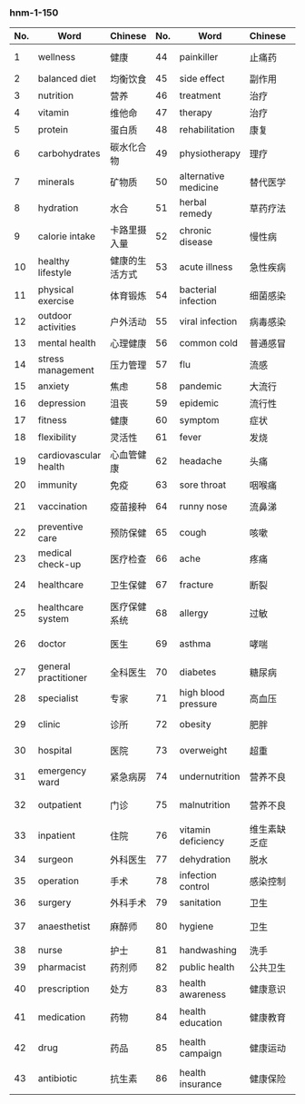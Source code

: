 ### hnm-1-150

| No. | Word | Chinese | No. | Word | Chinese | No. | Word | Chinese |
|-----|------|---------|-----|------|---------|-----|------|---------|
| 1 | wellness | 健康 | 44 | painkiller | 止痛药 | 87 | health expenditure | 健康支出 |
| 2 | balanced diet | 均衡饮食 | 45 | side effect | 副作用 | 88 | cost-effective | 成本效益 |
| 3 | nutrition | 营养 | 46 | treatment | 治疗 | 89 | patient | 病人 |
| 4 | vitamin | 维他命 | 47 | therapy | 治疗 | 90 | patient care | 病人护理 |
| 5 | protein | 蛋白质 | 48 | rehabilitation | 康复 | 91 | bedridden | 卧床不起 |
| 6 | carbohydrates | 碳水化合物 | 49 | physiotherapy | 理疗 | 92 | consultation | 咨询 |
| 7 | minerals | 矿物质 | 50 | alternative medicine | 替代医学 | 93 | diagnosis | 诊断 |
| 8 | hydration | 水合 | 51 | herbal remedy | 草药疗法 | 94 | medical imaging | 医学成像 |
| 9 | calorie intake | 卡路里摄入量 | 52 | chronic disease | 慢性病 | 95 | X-ray | X射线 |
| 10 | healthy lifestyle | 健康的生活方式 | 53 | acute illness | 急性疾病 | 96 | ultrasound | 超声波 |
| 11 | physical exercise | 体育锻炼 | 54 | bacterial infection | 细菌感染 | 97 | MRI | MRI |
| 12 | outdoor activities | 户外活动 | 55 | viral infection | 病毒感染 | 98 | CT scan | CT扫描 |
| 13 | mental health | 心理健康 | 56 | common cold | 普通感冒 | 99 | blood test | 验血 |
| 14 | stress management | 压力管理 | 57 | flu | 流感 | 100 | prescribe | 规定 |
| 15 | anxiety | 焦虑 | 58 | pandemic | 大流行 | 101 | monitor | 监视器 |
| 16 | depression | 沮丧 | 59 | epidemic | 流行性 | 102 | follow-up | 后续 |
| 17 | fitness | 健康 | 60 | symptom | 症状 | 103 | recovery | 恢复 |
| 18 | flexibility | 灵活性 | 61 | fever | 发烧 | 104 | convalescence | 恢复期 |
| 19 | cardiovascular health | 心血管健康 | 62 | headache | 头痛 | 105 | palliative care | 姑息治疗 |
| 20 | immunity | 免疫 | 63 | sore throat | 咽喉痛 | 106 | terminal illness | 绝症 |
| 21 | vaccination | 疫苗接种 | 64 | runny nose | 流鼻涕 | 107 | end-of-life care | 临终护理 |
| 22 | preventive care | 预防保健 | 65 | cough | 咳嗽 | 108 | mental wellbeing | 精神健康 |
| 23 | medical check-up | 医疗检查 | 66 | ache | 疼痛 | 109 | counselling | 咨询 |
| 24 | healthcare | 卫生保健 | 67 | fracture | 断裂 | 110 | therapy session | 治疗课程 |
| 25 | healthcare system | 医疗保健系统 | 68 | allergy | 过敏 | 111 | support group | 支持小组 |
| 26 | doctor | 医生 | 69 | asthma | 哮喘 | 112 | lifestyle disease | 生活方式疾病 |
| 27 | general practitioner | 全科医生 | 70 | diabetes | 糖尿病 | 113 | risk factor | 风险因素 |
| 28 | specialist | 专家 | 71 | high blood pressure | 高血压 | 114 | early intervention | 早期干预 |
| 29 | clinic | 诊所 | 72 | obesity | 肥胖 | 115 | health screening | 健康筛查 |
| 30 | hospital | 医院 | 73 | overweight | 超重 | 116 | annual check-up | 年度检查 |
| 31 | emergency ward | 紧急病房 | 74 | undernutrition | 营养不良 | 117 | preventive measure | 预防措施 |
| 32 | outpatient | 门诊 | 75 | malnutrition | 营养不良 | 118 | vaccination programme | 疫苗接种计划 |
| 33 | inpatient | 住院 | 76 | vitamin deficiency | 维生素缺乏症 | 119 | community health | 社区健康 |
| 34 | surgeon | 外科医生 | 77 | dehydration | 脱水 | 120 | telemedicine | 远程医疗 |
| 35 | operation | 手术 | 78 | infection control | 感染控制 | 121 | remote diagnosis | 远程诊断 |
| 36 | surgery | 外科手术 | 79 | sanitation | 卫生 | 122 | mobile clinic | 移动诊所 |
| 37 | anaesthetist | 麻醉师 | 80 | hygiene | 卫生 | 123 | health visitor | 卫生访问者 |
| 38 | nurse | 护士 | 81 | handwashing | 洗手 | 124 | midwife | 助产士 |
| 39 | pharmacist | 药剂师 | 82 | public health | 公共卫生 | 125 | birth control | 计划生育 |
| 40 | prescription | 处方 | 83 | health awareness | 健康意识 | 126 | reproductive health | 生殖健康 |
| 41 | medication | 药物 | 84 | health education | 健康教育 | 127 | maternal health | 孕产妇健康 |
| 42 | drug | 药品 | 85 | health campaign | 健康运动 | 128 | neonatal care | 新生儿护理 |
| 43 | antibiotic | 抗生素 | 86 | health insurance | 健康保险 | 129 | child vaccination | 儿童疫苗接种 |